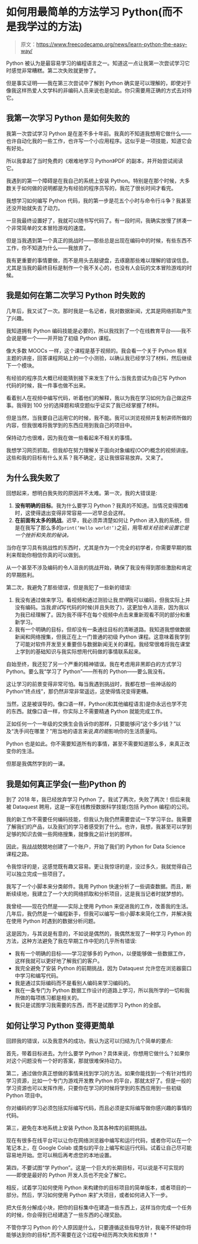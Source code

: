 # 如何用最简单的方法学习 Python(而不是我学过的方法)

> 原文：<https://www.freecodecamp.org/news/learn-python-the-easy-way/>

Python 被认为是最容易学习的编程语言之一。知道这一点让我第一次尝试学习它时感觉非常糟糕。第二次失败就更惨了。

但是事实证明——我在第三次尝试中了解到 Python 确实是可以理解的，即使对于像我这样热爱人文学科的非编码人员来说也是如此。你只需要用正确的方式去对待它。

## 我第一次学习 Python 是如何失败的

我第一次尝试学习 Python 是在差不多十年前。我真的不知道我想用它做什么——也许自动化我的一些工作，也许写一个小应用程序。这似乎是一项技能，知道它会有好处。

所以我拿起了当时免费的《艰难地学习 Python》PDF 的副本，并开始尝试阅读它。

我遇到的第一个障碍是在我自己的系统上安装 Python。特别是在那个时候，大多数关于如何做的说明都是为有经验的程序员写的，我花了很长时间才看完。

我想学习如何编写 Python 代码，我的第一步是花五个小时与命令行斗争？我甚至还没开始就失去了动力。

一旦我最终设置好了，我就可以随书写代码了。有一段时间，我确实放慢了拼凑一个非常简单的文本冒险游戏的速度。

但是当我遇到第一个真正的挑战时——那些总是出现在编码中的时候，有些东西不工作，你不知道为什么——我放弃了。

我有更重要的事情要做，而不是用头去敲键盘，去琢磨那些难以理解的错误信息。尤其是当我的最终目标是制作一个我不关心的，也没有人会玩的文本冒险游戏的时候。

## 我是如何在第二次学习 Python 时失败的

几年后，我又试了一次。那时我是一名记者，我对数据新闻，尤其是网络抓取产生了兴趣。

我知道拥有 Python 编码技能是必要的，所以我找到了一个在线教育平台——我不会说是哪一个——并开始了初级 Python 课程。

像大多数 MOOCs 一样，这个课程是基于视频的。我会看一个关于 Python 相关主题的讲座，回答课程网站上的一个小测验，以确认我已经学习了材料，然后继续下一个模块。

有经验的程序员大概已经能猜到接下来发生了什么:当我去尝试为自己写 Python 代码的时候，我一件事也做不出来。

看着别人在视频中编写代码，听着他们的解释，我以为我在学习如何为自己做这件事。我得到 100 分的选择题和填空题似乎证实了我已经掌握了材料。

但是当然，当我要自己运用它的时候，我不能。我可以浏览视频并复制讲师所做的内容，但我很难将我学到的东西应用到我自己的项目中。

保持动力也很难，因为我在做一些看起来不相关的事情。

我想学习网页抓取。但我却在努力理解关于面向对象编程(OOP)概念的视频讲座。这些和我的目标有什么关系？我不确定，这让我很容易放弃。又来了。

## 为什么我失败了

回想起来，想明白我失败的原因并不太难。第一次，我的大错误是:

1.  **没有明确的目标**。我为什么要学习 Python？我真的不知道。当情况变得困难时，这使得退出变得非常容易——迟早总会这样。
2.  **在前面有太多的挑战**。迟早，我必须弄清楚如何让 Python 进入我的系统，但是在我写了那么多的`print(‘Hello world!’)`之前，用零*相关经验来设置它是一个挫折和失败的秘诀。*

当你在学习具有挑战性的东西时，尤其是作为一个完全的初学者，你需要早期的胜利来帮助你相信你真的可以做到。

从一个甚至不涉及编码的令人沮丧的挑战开始，确保了我没有得到那些激励和肯定的早期胜利。

第二次，我避免了那些错误，但是我犯了一些新的错误:

1.  我没有通过做来学习。看视频和通过测验让我*觉得*我可以编码，但我实际上并没有编码。当我*尝试*写代码的时候(并且失败了)，这更加令人沮丧，因为我以为我已经理解了。因为我不得不在每个视频中点击来重新观看不同的部分和重新学习。
2.  我有一个明确的目标，但却没有一条通往目标的清晰道路。我知道我想做数据新闻和网络搜集，但我正在上一门普通的初级 Python 课程。这意味着我学到了可能对软件开发至关重要但与数据新闻无关的课程。我经常很难将我在课堂上学到的基础知识与我实际想用代码做的事情联系起来。

自始至终，我还犯了另一个严重的精神错误。我在考虑用非黑即白的方式学习 Python。要么我“学习了 Python”——所有的 Python——要么我没有。

这让学习的前景变得非常可怕。每当我遇到挑战时，我都在想一些神话般的 Python“终点线”，那仍然非常非常遥远，这使得情况变得更糟。

当然，这是被误导的。像口语一样，Python(和其他编程语言)是你永远也学不完的东西。就像口语一样，你实际上不需要精通 Python 就能完成工作。

正如任何一个一年级的交换生会告诉你的那样，只要能够问“这个多少钱？”以及“洗手间在哪里？”用当地的语言来说*真的能*影响你的生活质量吗。

Python 也是如此。你不需要知道所有的事情，甚至不需要知道那么多，来真正改变你的生活。

但那是我偶然学到的一课。

## 我是如何真正学会(一些)Python 的

到了 2018 年，我已经放弃学习 Python 了。我试了两次，失败了两次！但后来我被 Dataquest 聘用，这是一家在线教授数据科学技能(包括 Python 编程)的公司。

我的新工作不需要任何编码技能，但我认为我仍然需要尝试一下学习平台。我需要了解我们的产品，以及我们的学习者感受到了什么。也许，我想，我甚至可以学到足够的知识去做一些网络搜集，就像我之前计划的那样。

因此，我战战兢兢地创建了一个账户，开始了我们的 Python for Data Science 课程之路。

令我惊讶的是，这感觉既有趣又容易。更让我惊讶的是，没过多久，我就觉得自己可以独立完成一些项目了。

我写了一个小脚本来分类邮件。我用 Python 快速分析了一些调查数据。而且，断断续续地，我建立了一个大的网络抓取和分析项目，这是我当记者时就梦想的。

我曾经——现在仍然是——实际上使用 Python 来促进我的工作，改善我的生活。几年后，我仍然是一个编程新手，但我可以编写一些小脚本来简化工作，并解决我在使用 Python 时遇到的数据分析问题。

这是因为，与其说是有意的，不如说是偶然的，我偶然发现了一种学习 Python 的方法，这种方法避免了我在早期工作中犯的几乎所有错误:

*   我有一个明确的目标——学习足够多的 Python，以便能够做一些数据工作，这样我就可以更好地了解我们的客户。
*   我完全避免了安装 Python 的前期挑战，因为 Dataquest 允许您在浏览器窗口中学习和编写代码。
*   我是通过实际编码而不是看别人编码来学习编码的。
*   我在一条专门为 Python 数据工作设计的道路上学习，所以我所学的一切和我所做的每项练习都是相关的。
*   我只是试图学习我需要的东西，而不是试图学习 Python 的全部。

## 如何让学习 Python 变得更简单

回顾我的错误，以及我意外的成功，我认为这可以归结为几个简单的要点:

首先，带着目标进去。为什么要学 Python？具体来说，你想用它做什么？如果你对这个问题没有一个好的答案，那就很难保持动力。

第二，通过做你真正想做的事情来找到学习的方法。如果你能找到一个有针对性的学习资源，比如一个专门为游戏开发教 Python 的平台，那就太好了。但是一般的学习资源也可以发挥作用，只要你在学习的时候将学到的东西应用到一些初级 Python 项目中。

你对编码的学习必须包括实际编写代码，而且必须是实际编写做你感兴趣的事情的代码。

第三，避免在本地系统上安装 Python 及其各种库的前期挑战。

现在有很多在线平台可以让你在网络浏览器中编写和运行代码，或者你可以在一个笔记本上，在 Google Colab 或类似的平台上编写和运行代码。试着让自己尽可能容易地开始。您可以稍后再考虑您的本地设置。

第四，不要试图“学 Python”。这是一个巨大的长期目标，可以说是不可实现的——即使是最好的 Python 开发人员也不完全了解它。

相反，试着学习如何使用 Python 来构建你的目标项目的简单版本，或者项目的一部分。然后，学习如何使用 Python 来扩大项目，或者如何进入下一步。

把大任务分解成小块，把你的目标集中在建造一些东西上，这样当你完成一个任务的时候，你会得到已经建造了一些东西的心理奖励。

不管你学习 Python 的个人原因是什么，只要遵循这些指导方针，我毫不怀疑你将能够达到你的目标*,而不需要在这个过程中经历两次失败和放弃！*